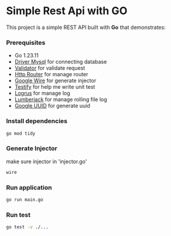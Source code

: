 # Simple Rest Api with GO

This project is a simple REST API built with **Go** that demonstrates:

### Prerequisites
- Go 1.23.11
- [Driver Mysql](https://github.com/go-sql-driver/mysql) for connecting database
- [Validator](https://github.com/go-playground/validator) for validate request
- [Http Router](https://github.com/julienschmidt/httprouter) for manage router
- [Google Wire](https://github.com/google/wire) for generate injector
- [Testify](https://github.com/stretchr/testify) for help me write unit test
- [Logrus](https://github.com/sirupsen/logrus) for manage log
- [Lumberjack](https://github.com/natefinch/lumberjack) for manage rolling file log
- [Google UUID](https://github.com/google/uuid) for generate uuid

### Install dependencies
```bash
go mod tidy
```

### Generate Injector
make sure injector in 'injector.go'
```bash
wire
```

### Run application
```bash
go run main.go
```

### Run test
```bash
go test -v ./...
```



